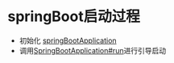# springBoot启动过程

* 初始化 [springBootApplication](application/SpringApplication.md)
* 调用[SpringBootApplication#run](application/SpringApplication.md)进行引导启动